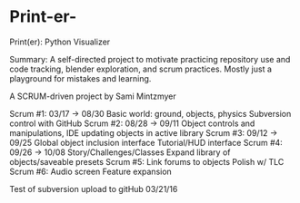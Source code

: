 # Print-er-
Print(er): Python Visualizer

Summary: A self-directed project to motivate practicing repository use and code tracking, blender exploration, and scrum practices.
Mostly just a playground for mistakes and learning.

A SCRUM-driven project by Sami Mintzmyer

Scrum #1: 03/17 -> 08/30
  Basic world: ground, objects, physics
  Subversion control with GitHub
Scrum #2: 08/28 -> 09/11
  Object controls and manipulations, 
  IDE updating objects in active library
Scrum #3: 09/12 -> 09/25
  Global object inclusion interface
  Tutorial/HUD interface
Scrum #4: 09/26 -> 10/08
  Story/Challenges/Classes
  Expand library of objects/saveable presets
Scrum #5: 
  Link forums to objects
  Polish w/ TLC
Scrum #6: 
  Audio screen
  Feature expansion


Test of subversion upload to gitHub 03/21/16
